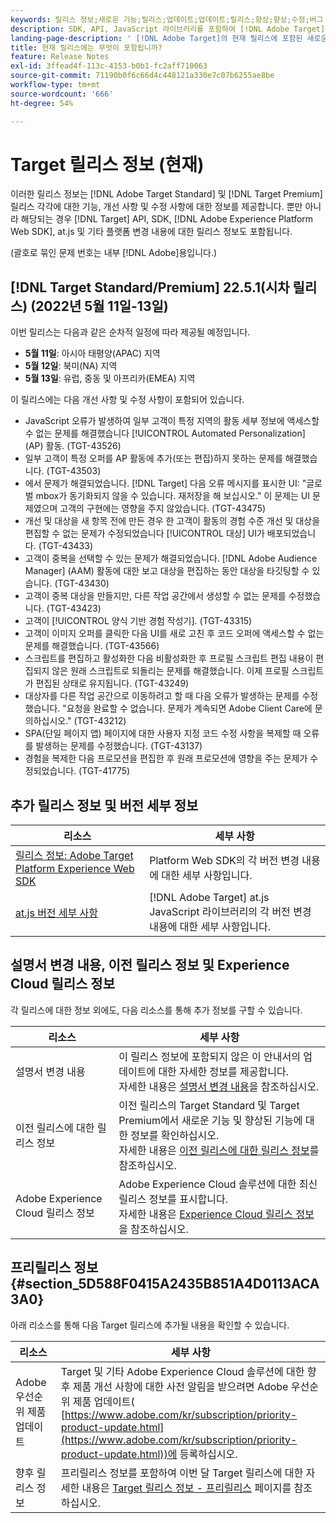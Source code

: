 ```yaml
---
keywords: 릴리스 정보;새로운 기능;릴리스;업데이트;업데이트;릴리스;향상;향상;수정;버그 수정;업데이트
description: SDK, API, JavaScript 라이브러리를 포함하여 [!DNL Adobe Target]의 현재 릴리스에 포함된 새로운 기능 및 개선, 수정 사항에 대해 알아봅니다.
landing-page-description: ' [!DNL Adobe Target]의 현재 릴리스에 포함된 새로운 기능, 개선 사항 및 수정 사항에 대해 알아봅니다.'
title: 현재 릴리스에는 무엇이 포함됩니까?
feature: Release Notes
exl-id: 3ffead4f-113c-4153-b0b1-fc2aff710063
source-git-commit: 71190b0f6c66d4c448121a330e7c07b6255ae8be
workflow-type: tm+mt
source-wordcount: '666'
ht-degree: 54%

---
```


# Target 릴리스 정보 (현재)

이러한 릴리스 정보는 [!DNL Adobe Target Standard] 및 [!DNL Target Premium] 릴리스 각각에 대한 기능, 개선 사항 및 수정 사항에 대한 정보를 제공합니다. 뿐만 아니라 해당되는 경우 [!DNL Target] API, SDK, [!DNL Adobe Experience Platform Web SDK], at.js 및 기타 플랫폼 변경 내용에 대한 릴리스 정보도 포함됩니다.

(괄호로 묶인 문제 번호는 내부 [!DNL Adobe]용입니다.)

## [!DNL Target Standard/Premium] 22.5.1(시차 릴리스) (2022년 5월 11일-13일)

이번 릴리스는 다음과 같은 순차적 일정에 따라 제공될 예정입니다.

* **5월 11일**: 아시아 태평양(APAC) 지역
* **5월 12일**: 북미(NA) 지역
* **5월 13일**: 유럽, 중동 및 아프리카(EMEA) 지역

이 릴리스에는 다음 개선 사항 및 수정 사항이 포함되어 있습니다.

* JavaScript 오류가 발생하여 일부 고객이 특정 지역의 활동 세부 정보에 액세스할 수 없는 문제를 해결했습니다 [!UICONTROL Automated Personalization] (AP) 활동. (TGT-43526)
* 일부 고객이 특정 오퍼를 AP 활동에 추가(또는 편집)하지 못하는 문제를 해결했습니다. (TGT-43503)
* 에서 문제가 해결되었습니다. [!DNL Target] 다음 오류 메시지를 표시한 UI: &quot;글로벌 mbox가 동기화되지 않을 수 있습니다. 재저장을 해 보십시오.&quot; 이 문제는 UI 문제였으며 고객의 구현에는 영향을 주지 않았습니다. (TGT-43475)
* 개선 및 대상을 새 항목 전에 만든 경우 한 고객이 활동의 경험 수준 개선 및 대상을 편집할 수 없는 문제가 수정되었습니다 [!UICONTROL 대상] UI가 배포되었습니다. (TGT-43433)
* 고객이 중복을 선택할 수 있는 문제가 해결되었습니다. [!DNL Adobe Audience Manager] (AAM) 활동에 대한 보고 대상을 편집하는 동안 대상을 타깃팅할 수 있습니다. (TGT-43430)
* 고객이 중복 대상을 만들지만, 다른 작업 공간에서 생성할 수 없는 문제를 수정했습니다. (TGT-43423)
* 고객이 [!UICONTROL 양식 기반 경험 작성기]. (TGT-43315)
* 고객이 이미지 오퍼를 클릭한 다음 UI를 새로 고친 후 코드 오퍼에 액세스할 수 없는 문제를 해결했습니다. (TGT-43566)
* 스크립트를 편집하고 활성화한 다음 비활성화한 후 프로필 스크립트 편집 내용이 편집되지 않은 원래 스크립트로 되돌리는 문제를 해결했습니다. 이제 프로필 스크립트가 편집된 상태로 유지됩니다. (TGT-43249)
* 대상자를 다른 작업 공간으로 이동하려고 할 때 다음 오류가 발생하는 문제를 수정했습니다. &quot;요청을 완료할 수 없습니다. 문제가 계속되면 Adobe Client Care에 문의하십시오.&quot; (TGT-43212)
* SPA(단일 페이지 앱) 페이지에 대한 사용자 지정 코드 수정 사항을 복제할 때 오류를 발생하는 문제를 수정했습니다. (TGT-43137)
* 경험을 복제한 다음 프로모션을 편집한 후 원래 프로모션에 영향을 주는 문제가 수정되었습니다. (TGT-41775)

## 추가 릴리스 정보 및 버전 세부 정보

| 리소스 | 세부 사항 |
|--- |--- |
| [릴리스 정보: Adobe Target Platform Experience Web SDK](https://experienceleague.adobe.com/docs/experience-platform/edge/release-notes.html?lang=ko_KR) | Platform Web SDK의 각 버전 변경 내용에 대한 세부 사항입니다. |
| [at.js 버전 세부 사항](/help/main/c-implementing-target/c-implementing-target-for-client-side-web/target-atjs-versions.md) | [!DNL Adobe Target] at.js JavaScript 라이브러리의 각 버전 변경 내용에 대한 세부 사항입니다. |

## 설명서 변경 내용, 이전 릴리스 정보 및 Experience Cloud 릴리스 정보

각 릴리스에 대한 정보 외에도, 다음 리소스를 통해 추가 정보를 구할 수 있습니다.

| 리소스 | 세부 사항 |
|--- |--- |
| 설명서 변경 내용 | 이 릴리스 정보에 포함되지 않은 이 안내서의 업데이트에 대한 자세한 정보를 제공합니다.<br>자세한 내용은 [설명서 변경 내용](/help/main/r-release-notes/doc-change.md#reference_366123CF00994BACBBF9BBDF2C4D840C)을 참조하십시오. |
| 이전 릴리스에 대한 릴리스 정보 | 이전 릴리스의 Target Standard 및 Target Premium에서 새로운 기능 및 향상된 기능에 대한 정보를 확인하십시오.<br>자세한 내용은 [이전 릴리스에 대한 릴리스 정보](/help/main/r-release-notes/release-notes-for-previous-releases.md)를 참조하십시오. |
| Adobe Experience Cloud 릴리스 정보 | Adobe Experience Cloud 솔루션에 대한 최신 릴리스 정보를 표시합니다.<br>자세한 내용은 [Experience Cloud 릴리스 정보](https://experienceleague.adobe.com/docs/release-notes/experience-cloud/current.html?lang=ko-KR)을 참조하십시오. |

## 프리릴리스 정보 {#section_5D588F0415A2435B851A4D0113ACA3A0}

아래 리소스를 통해 다음 Target 릴리스에 추가될 내용을 확인할 수 있습니다.

| 리소스 | 세부 사항 |
|--- |--- |
| Adobe 우선순위 제품 업데이트 | Target 및 기타 Adobe Experience Cloud 솔루션에 대한 향후 제품 개선 사항에 대한 사전 알림을 받으려면 Adobe 우선순위 제품 업데이트(<br>[https://www.adobe.com/kr/subscription/priority-product-update.html](https://www.adobe.com/kr/subscription/priority-product-update.html))에 등록하십시오. |
| 향후 릴리스 정보 | 프리릴리스 정보를 포함하여 이번 달 Target 릴리스에 대한 자세한 내용은 [Target 릴리스 정보 - 프리릴리스](/help/main/r-release-notes/target-release-notes.md) 페이지를 참조하십시오. |
